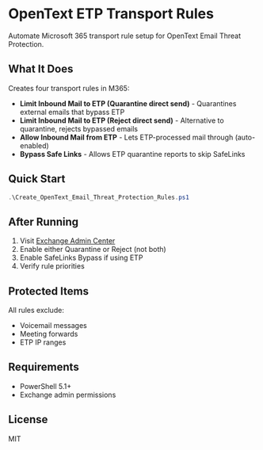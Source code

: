 # OpenText ETP Transport Rules

Automate Microsoft 365 transport rule setup for OpenText Email Threat Protection.

## What It Does

Creates four transport rules in M365:

- **Limit Inbound Mail to ETP (Quarantine direct send)** - Quarantines external emails that bypass ETP
- **Limit Inbound Mail to ETP (Reject direct send)** - Alternative to quarantine, rejects bypassed emails
- **Allow Inbound Mail from ETP** - Lets ETP-processed mail through (auto-enabled)
- **Bypass Safe Links** - Allows ETP quarantine reports to skip SafeLinks

## Quick Start

```powershell
.\Create_OpenText_Email_Threat_Protection_Rules.ps1
```

## After Running

1. Visit [Exchange Admin Center](https://admin.exchange.microsoft.com/#/transportrules)
2. Enable either Quarantine or Reject (not both)
3. Enable SafeLinks Bypass if using ETP
4. Verify rule priorities

## Protected Items

All rules exclude:
- Voicemail messages
- Meeting forwards  
- ETP IP ranges

## Requirements

- PowerShell 5.1+
- Exchange admin permissions

## License

MIT
